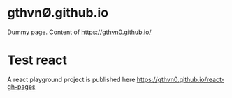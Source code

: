 # gthvn&Oslash;.github.io

Dummy page. Content of https://gthvn0.github.io/

# Test react

A react playground project is published here https://gthvn0.github.io/react-gh-pages
